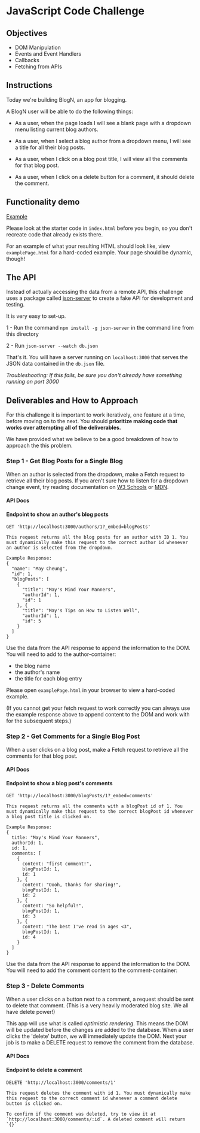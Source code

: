 # JavaScript Code Challenge

## Objectives

- DOM Manipulation
- Events and Event Handlers
- Callbacks
- Fetching from APIs

## Instructions

Today we're building BlogN, an app for blogging.

A BlogN user will be able to do the following things:

  - As a user, when the page loads I will see a blank page with a dropdown menu listing current blog authors.

  - As a user, when I select a blog author from a dropdown menu, I will see a title for all their blog posts.

  - As a user, when I click on a blog post title, I will view all the comments for that blog post.

  - As a user, when I click on a delete button for a comment, it should delete the comment.

## Functionality demo
  [Example](./animated_challenge_example.gif "Example Functionality")

Please look at the starter code in `index.html` before you begin, so you don't recreate code that already exists there.

For an example of what your resulting HTML should look like, view `examplePage.html` for a hard-coded example. Your page should be dynamic, though!

## The API

Instead of actually accessing the data from a remote API, this challenge uses a package called [json-server](https://github.com/typicode/json-server) to create a fake API for development and testing.

It is very easy to set-up.

1 - Run the command `npm install -g json-server` in the command line from this directory

2 - Run  `json-server --watch db.json`

That's it. You will have a server running on `localhost:3000` that serves the JSON data contained in the `db.json` file.

*Troubleshooting: If this fails, be sure you don't already have something running on port 3000*


## Deliverables and How to Approach

For this challenge it is important to work iteratively, one feature at a time, before moving on to the next. You should **prioritize making code that works over attempting all of the deliverables.**

We have provided what we believe to be a good breakdown of how to approach the this problem.

### Step 1 - Get Blog Posts for a Single Blog

When an author is selected from the dropdown, make a Fetch request to retrieve all their blog posts. If you aren't sure how to listen for a dropdown change event, try reading documentation on [W3 Schools](https://www.w3schools.com/jsref/event_onchange.asp) or [MDN](https://developer.mozilla.org/en-US/docs/Web/Events/change).

#### API Docs
#### Endpoint to show an author's blog posts
```
GET 'http://localhost:3000/authors/1?_embed=blogPosts'

This request returns all the blog posts for an author with ID 1. You must dynamically make this request to the correct author id whenever an author is selected from the dropdown.

Example Response:
{
  "name": "May Cheung",
  "id": 1,
  "blogPosts": [
    {
      "title": "May's Mind Your Manners",
      "authorId": 1,
      "id": 1
    }, {
      "title": "May's Tips on How to Listen Well",
      "authorId": 1,
      "id": 5
    }
  ]
}
```

Use the data from the API response to append the information to the DOM. You will need to add to the author-container:

- the blog name
- the author's name
- the title for each blog entry

Please open `examplePage.html` in your browser to view a hard-coded example.

(If you cannot get your fetch request to work correctly you can always use the example response above to append content to the DOM and work with for the subsequent steps.)

### Step 2 - Get Comments for a Single Blog Post

When a user clicks on a blog post, make a Fetch request to retrieve all the comments for that blog post.

#### API Docs
#### Endpoint to show a blog post's comments
```
GET 'http://localhost:3000/blogPosts/1?_embed=comments'

This request returns all the comments with a blogPost id of 1. You must dynamically make this request to the correct blogPost id whenever a blog post title is clicked on.

Example Response:
{
  title: "May's Mind Your Manners",
  authorId: 1,
  id: 1,
  comments: [
    {
      content: "first comment!",
      blogPostId: 1,
      id: 1
    }, {
      content: "Oooh, thanks for sharing!",
      blogPostId: 1,
      id: 2
    }, {
      content: "So helpful!",
      blogPostId: 1,
      id: 3
    }, {
      content: "The best I've read in ages <3",
      blogPostId: 1,
      id: 4
    }
  ]
}
```

Use the data from the API response to append the information to the DOM. You will need to add the comment content to the comment-container:

### Step 3 - Delete Comments

When a user clicks on a button next to a comment, a request should be sent to delete that comment. (This is a very heavily moderated blog site. We all have delete power!)

This app will use what is called *optimistic rendering*. This means the DOM will be updated before the changes are added to the database.  When a user clicks the 'delete' button, we will immediately update the DOM.  Next your job is to make a DELETE request to remove the comment from the database.

#### API Docs
#### Endpoint to delete a comment
```
DELETE 'http://localhost:3000/comments/1'

This request deletes the comment with id 1. You must dynamically make this request to the correct comment id whenever a comment delete button is clicked on.

To confirm if the comment was deleted, try to view it at `http://localhost:3000/comments/:id`. A deleted comment will return `{}`


